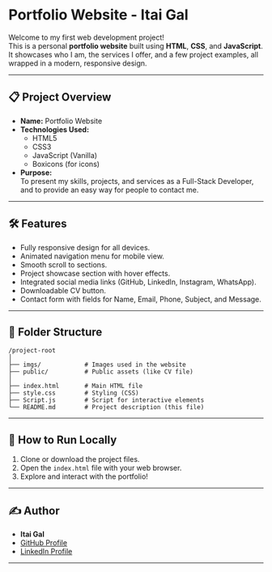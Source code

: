# Portfolio Website - Itai Gal

Welcome to my first web development project!  
This is a personal **portfolio website** built using **HTML**, **CSS**, and **JavaScript**.  
It showcases who I am, the services I offer, and a few project examples, all wrapped in a modern, responsive design.

---

## 📋 Project Overview

- **Name:** Portfolio Website
- **Technologies Used:**  
  - HTML5
  - CSS3
  - JavaScript (Vanilla)
  - Boxicons (for icons)
- **Purpose:**  
  To present my skills, projects, and services as a Full-Stack Developer, and to provide an easy way for people to contact me.

---

## 🛠 Features

- Fully responsive design for all devices.
- Animated navigation menu for mobile view.
- Smooth scroll to sections.
- Project showcase section with hover effects.
- Integrated social media links (GitHub, LinkedIn, Instagram, WhatsApp).
- Downloadable CV button.
- Contact form with fields for Name, Email, Phone, Subject, and Message.

---

## 📂 Folder Structure

```
/project-root
│
├── imgs/            # Images used in the website
├── public/          # Public assets (like CV file)
│
├── index.html       # Main HTML file
├── style.css        # Styling (CSS)
├── Script.js        # Script for interactive elements
└── README.md        # Project description (this file)
```

---

## 🚀 How to Run Locally

1. Clone or download the project files.
2. Open the `index.html` file with your web browser.
3. Explore and interact with the portfolio!

---

## ✍️ Author

- **Itai Gal**
- [GitHub Profile](https://github.com/itai-gal)
- [LinkedIn Profile](https://www.linkedin.com/in/itai-gal-894415361/)

---